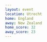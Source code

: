```yaml
---
layout: event
location: Utrecht
home: England
away: New Zealand
home_score: 32
away_score: 23
---
```

